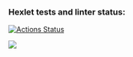 ### Hexlet tests and linter status:

[![Actions Status](https://github.com/GhostJoker111/fullstack-javascript-project-44/workflows/hexlet-check/badge.svg)](https://github.com/GhostJoker111/fullstack-javascript-project-44/actions)

<a href="https://asciinema.org/a/583108" target="_blank"><img src="https://asciinema.org/a/583108.svg" /></a>
